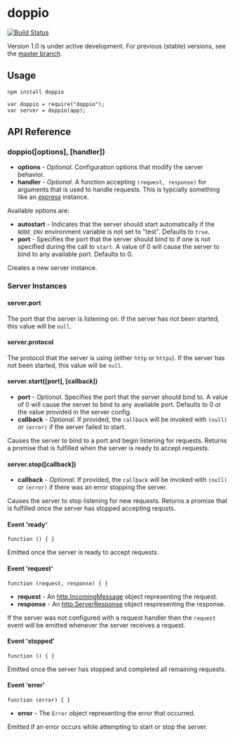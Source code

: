 doppio
======

[![Build Status](https://travis-ci.org/jagoda/doppio.png?branch=1.0)](https://travis-ci.org/jagoda/doppio)

Version 1.0 is under active development. For previous (stable) versions, see the
[master branch](https://github.com/jagoda/doppio/tree/master).

## Usage

	npm install doppio

	var doppio = require("doppio");
	var server = doppio(app);

## API Reference

### doppio([options], [handler])

 + **options** - _Optional_. Configuration options that modify the server
   behavior.
 + **handler** - _Optional_. A function accepting `(request, response)` for
   arguments that is used to handle requests. This is typcially something like
   an [express][express] instance.

Available options are:
 + **autostart** - Indicates that the server should start automatically if the
   `NODE_ENV` environment variable is not set to "test". Defaults to `true`.
 + **port** - Specifies the port that the server should bind to if one is not
   specified during the call to `start`. A value of 0 will cause the server to
   bind to any available port. Defaults to 0.

Creates a new server instance.

### Server Instances

#### server.port

The port that the server is listening on. If the server has not been started,
this value will be `null`.

#### server.protocol

The protocol that the server is using (either `http` or `https`). If the server
has not been started, this value will be `null`.

#### server.start([port], [callback])

 + **port** - _Optional_. Specifies the port that the server should bind to.
   A value of 0 will cause the server to bind to any available port. Defaults to
   0 or the value provided in the server config.
 + **callback** - _Optional_. If provided, the `callback` will be invoked with
   `(null)` or `(error)` if the server failed to start.

Causes the server to bind to a port and begin listening for requests. Returns a
promise that is fulfilled when the server is ready to accept requests.

#### server.stop([callback])

 + **callback** - _Optional_. If provided, the `callback` will be invoked with
   `(null)` or `(error)` if there was an error stopping the server.

Causes the server to stop listening for new requests. Returns a promise that is
fulfilled once the server has stopped accepting requsts.

#### Event 'ready'

	function () { }

Emitted once the server is ready to accept requests.

#### Event 'request'

	function (request, response) { }

 + **request** - An [http.IncomingMessage][request] object representing the
   request.
 + **response** - An [http.ServerResponse][response] object respresenting the
   response.

If the server was not configured with a request handler then the `request` event
will be emitted whenever the server receives a request.

#### Event 'stopped'

	function () { }

Emitted once the server has stopped and completed all remaining requests.

#### Event 'error'

	function (error) { }

 + **error** - The `Error` object representing the error that occurred.

Emitted if an error occurs while attempting to start or stop the server.

[express]: http://expressjs.com/ "Express"
[request]: http://nodejs.org/api/http.html#http_http_incomingmessage "HTTP Request"
[response]: http://nodejs.org/api/http.html#http_class_http_serverresponse "HTTP Response"
